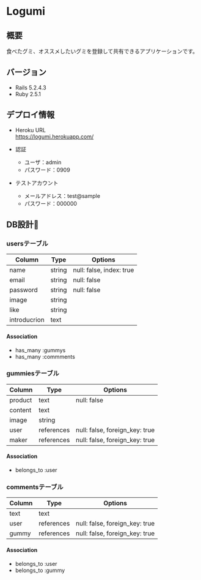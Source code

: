 # Logumi

## 概要
食べたグミ、オススメしたいグミを登録して共有できるアプリケーションです。

## バージョン
- Rails 5.2.4.3
- Ruby 2.5.1

## デプロイ情報
- Heroku URL  
https://logumi.herokuapp.com/  

- 認証
  - ユーザ：admin
  - パスワード：0909

- テストアカウント
   - メールアドレス：test@sample  
   - パスワード：000000

## DB設計

### usersテーブル
|Column|Type|Options|
|------|----|-------|
|name|string|null: false, index: true|
|email|string|null: false|
|password|string|null: false|
|image|string|
|like|string|
|introducrion|text|
#### Association
- has_many :gummys
- has_many :commments

### gummiesテーブル
|Column|Type|Options|
|------|----|-------|
|product|text|null: false|
|content|text|
|image|string|
|user|references|null: false, foreign_key: true|
|maker|references|null: false, foreign_key: true|
#### Association
- belongs_to :user

### commentsテーブル
|Column|Type|Options|
|------|----|-------|
|text|text|
|user|references|null: false, foreign_key: true|
|gummy|references|null: false, foreign_key: true|
#### Association
- belongs_to :user
- belongs_to :gummy